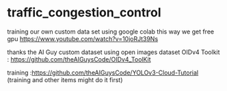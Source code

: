 # traffic_congestion_control
training our own custom data set using google colab
this way we get free gpu 
https://www.youtube.com/watch?v=10joRJt39Ns

thanks the AI Guy
custom dataset using open images dataset OIDv4 Toolkit : https://github.com/theAIGuysCode/OIDv4_ToolKit

training :https://github.com/theAIGuysCode/YOLOv3-Cloud-Tutorial    (training and other items might do it first)
